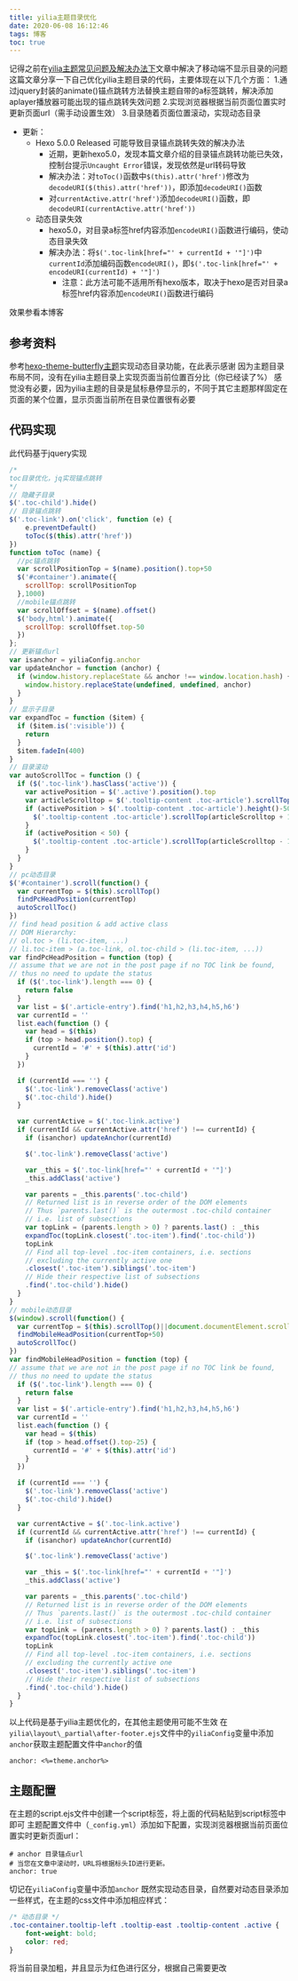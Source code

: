 ```yaml
---
title: yilia主题目录优化
date: 2020-06-08 16:12:46
tags: 博客
toc: true
---
```

记得之前在[yilia主题常见问题及解决办法下](https://akbcd.github.io/2019/06/28/yilia主题常见问题及解决办法下/)文章中解决了移动端不显示目录的问题
这篇文章分享一下自己优化yilia主题目录的代码，主要体现在以下几个方面：
1.通过jquery封装的animate()锚点跳转方法替换主题自带的a标签跳转，解决添加aplayer播放器可能出现的锚点跳转失效问题
2.实现浏览器根据当前页面位置实时更新页面url（需手动设置生效）<!--more-->
3.目录随着页面位置滚动，实现动态目录
* 更新：
  * Hexo 5.0.0 Released 可能导致目录锚点跳转失效的解决办法
    * 近期，更新hexo5.0，发现本篇文章介绍的目录锚点跳转功能已失效，控制台提示`Uncaught Error`错误，发现依然是url转码导致
    * 解决办法：对`toToc()`函数中`$(this).attr('href')`修改为`decodeURI($(this).attr('href'))`，即添加`decodeURI()`函数
    * 对`currentActive.attr('href')`添加`decodeURI()`函数，即`decodeURI(currentActive.attr('href'))`
  * 动态目录失效
    * hexo5.0，对目录a标签href内容添加`encodeURI()`函数进行编码，使动态目录失效
    * 解决办法：将`$('.toc-link[href="' + currentId + '"]')`中`currentId`添加编码函数`encodeURI()`，即`$('.toc-link[href="' + encodeURI(currentId) + '"]')`
      * 注意：此方法可能不适用所有hexo版本，取决于hexo是否对目录a标签href内容添加`encodeURI()`函数进行编码

效果参看本博客
## 参考资料
参考[hexo-theme-butterfly主题](https://github.com/jerryc127/hexo-theme-butterfly)实现动态目录功能，在此表示感谢
因为主题目录布局不同，没有在yilia主题目录上实现页面当前位置百分比（你已经读了%）
感觉没有必要，因为yilia主题的目录是鼠标悬停显示的，不同于其它主题那样固定在页面的某个位置，显示页面当前所在目录位置很有必要
## 代码实现
此代码基于jquery实现
```js
/*
toc目录优化，jq实现锚点跳转
*/
// 隐藏子目录
$('.toc-child').hide()
// 目录锚点跳转
$('.toc-link').on('click', function (e) {
    e.preventDefault()
    toToc($(this).attr('href'))
})
function toToc (name) {
  //pc锚点跳转
  var scrollPositionTop = $(name).position().top+50
  $('#container').animate({
    scrollTop: scrollPositionTop
  },1000)
  //mobile锚点跳转
  var scrollOffset = $(name).offset()
  $('body,html').animate({
    scrollTop: scrollOffset.top-50
  })
};
// 更新锚点url
var isanchor = yiliaConfig.anchor
var updateAnchor = function (anchor) {
  if (window.history.replaceState && anchor !== window.location.hash) {
    window.history.replaceState(undefined, undefined, anchor)
  }
}
// 显示子目录
var expandToc = function ($item) {
  if ($item.is(':visible')) {
    return
  }
  $item.fadeIn(400)
}
// 目录滚动
var autoScrollToc = function () {
  if ($('.toc-link').hasClass('active')) {
    var activePosition = $('.active').position().top
    var articleScrolltop = $('.tooltip-content .toc-article').scrollTop()
    if (activePosition > $('.tooltip-content .toc-article').height()-50) {
      $('.tooltip-content .toc-article').scrollTop(articleScrolltop + 150)
    }
    if (activePosition < 50) {
      $('.tooltip-content .toc-article').scrollTop(articleScrolltop - 150)
    }
  }
}
// pc动态目录
$('#container').scroll(function() {
  var currentTop = $(this).scrollTop()
  findPcHeadPosition(currentTop)
  autoScrollToc()
})
// find head position & add active class
// DOM Hierarchy:
// ol.toc > (li.toc-item, ...)
// li.toc-item > (a.toc-link, ol.toc-child > (li.toc-item, ...))
var findPcHeadPosition = function (top) {
// assume that we are not in the post page if no TOC link be found,
// thus no need to update the status
  if ($('.toc-link').length === 0) {
    return false
  }
  var list = $('.article-entry').find('h1,h2,h3,h4,h5,h6')
  var currentId = ''
  list.each(function () {
    var head = $(this)
    if (top > head.position().top) {
      currentId = '#' + $(this).attr('id')
    }
  })

  if (currentId === '') {
    $('.toc-link').removeClass('active')
    $('.toc-child').hide()
  }

  var currentActive = $('.toc-link.active')
  if (currentId && currentActive.attr('href') !== currentId) {
    if (isanchor) updateAnchor(currentId)

    $('.toc-link').removeClass('active')

    var _this = $('.toc-link[href="' + currentId + '"]')
    _this.addClass('active')

    var parents = _this.parents('.toc-child')
    // Returned list is in reverse order of the DOM elements
    // Thus `parents.last()` is the outermost .toc-child container
    // i.e. list of subsections
    var topLink = (parents.length > 0) ? parents.last() : _this
    expandToc(topLink.closest('.toc-item').find('.toc-child'))
    topLink
    // Find all top-level .toc-item containers, i.e. sections
    // excluding the currently active one
    .closest('.toc-item').siblings('.toc-item')
    // Hide their respective list of subsections
    .find('.toc-child').hide()
  }
}
// mobile动态目录
$(window).scroll(function() {
  var currentTop = $(this).scrollTop()||document.documentElement.scrollTop
  findMobileHeadPosition(currentTop+50)
  autoScrollToc()
})
var findMobileHeadPosition = function (top) {
// assume that we are not in the post page if no TOC link be found,
// thus no need to update the status
  if ($('.toc-link').length === 0) {
    return false
  }
  var list = $('.article-entry').find('h1,h2,h3,h4,h5,h6')
  var currentId = ''
  list.each(function () {
    var head = $(this)
    if (top > head.offset().top-25) {
      currentId = '#' + $(this).attr('id')
    }
  })

  if (currentId === '') {
    $('.toc-link').removeClass('active')
    $('.toc-child').hide()
  }

  var currentActive = $('.toc-link.active')
  if (currentId && currentActive.attr('href') !== currentId) {
    if (isanchor) updateAnchor(currentId)

    $('.toc-link').removeClass('active')

    var _this = $('.toc-link[href="' + currentId + '"]')
    _this.addClass('active')

    var parents = _this.parents('.toc-child')
    // Returned list is in reverse order of the DOM elements
    // Thus `parents.last()` is the outermost .toc-child container
    // i.e. list of subsections
    var topLink = (parents.length > 0) ? parents.last() : _this
    expandToc(topLink.closest('.toc-item').find('.toc-child'))
    topLink
    // Find all top-level .toc-item containers, i.e. sections
    // excluding the currently active one
    .closest('.toc-item').siblings('.toc-item')
    // Hide their respective list of subsections
    .find('.toc-child').hide()
  }
}
```
以上代码是基于yilia主题优化的，在其他主题使用可能不生效
在`yilia\layout\_partial\after-footer.ejs`文件中的`yiliaConfig`变量中添加`anchor`获取主题配置文件中`anchor`的值
```
anchor: <%=theme.anchor%>
```
## 主题配置
在主题的script.ejs文件中创建一个script标签，将上面的代码粘贴到script标签中即可
主题配置文件中（`_config.yml`）添加如下配置，实现浏览器根据当前页面位置实时更新页面url：
```
# anchor 目录锚点url
# 当您在文章中滚动时，URL将根据标头ID进行更新。
anchor: true
```
切记在`yiliaConfig`变量中添加`anchor`
既然实现动态目录，自然要对动态目录添加一些样式，在主题的css文件中添加相应样式：
```css
/* 动态目录 */
.toc-container.tooltip-left .tooltip-east .tooltip-content .active {
    font-weight: bold;
    color: red;
}
```
将当前目录加粗，并且显示为红色进行区分，根据自己需要更改